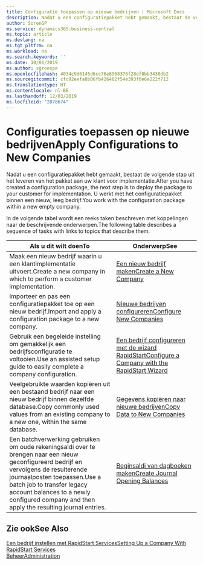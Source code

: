 ```yaml
---
title: Configuratie toepassen op nieuwe bedrijven | Microsoft Docs
description: Nadat u een configuratiepakket hebt gemaakt, bestaat de volgende stap uit het leveren van het pakket aan uw klant voor implementatie. U gebruikt de configuratie met een nieuw, leeg bedrijf.
author: SorenGP
ms.service: dynamics365-business-central
ms.topic: article
ms.devlang: na
ms.tgt_pltfrm: na
ms.workload: na
ms.search.keywords: ''
ms.date: 10/01/2019
ms.author: sgroespe
ms.openlocfilehash: 4034c9d6145d6cc76e8968376f28ef0bb3430db2
ms.sourcegitcommit: cfc92eefa8b06fb426482f54e393f0e6e222f712
ms.translationtype: HT
ms.contentlocale: nl-BE
ms.lasthandoff: 12/03/2019
ms.locfileid: "2878674"
---
```

# <a name="apply-configurations-to-new-companies"></a><span data-ttu-id="930e5-104">Configuraties toepassen op nieuwe bedrijven</span><span class="sxs-lookup"><span data-stu-id="930e5-104">Apply Configurations to New Companies</span></span>
<span data-ttu-id="930e5-105">Nadat u een configuratiepakket hebt gemaakt, bestaat de volgende stap uit het leveren van het pakket aan uw klant voor implementatie.</span><span class="sxs-lookup"><span data-stu-id="930e5-105">After you have created a configuration package, the next step is to deploy the package to your customer for implementation.</span></span> <span data-ttu-id="930e5-106">U werkt met het configuratiepakket binnen een nieuw, leeg bedrijf.</span><span class="sxs-lookup"><span data-stu-id="930e5-106">You work with the configuration package within a new empty company.</span></span>  

 <span data-ttu-id="930e5-107">In de volgende tabel wordt een reeks taken beschreven met koppelingen naar de beschrijvende onderwerpen.</span><span class="sxs-lookup"><span data-stu-id="930e5-107">The following table describes a sequence of tasks with links to topics that describe them.</span></span>

|<span data-ttu-id="930e5-108">**Als u dit wilt doen**</span><span class="sxs-lookup"><span data-stu-id="930e5-108">**To**</span></span>|<span data-ttu-id="930e5-109">**Onderwerp**</span><span class="sxs-lookup"><span data-stu-id="930e5-109">**See**</span></span>|  
|------------|-------------|  
|<span data-ttu-id="930e5-110">Maak een nieuw bedrijf waarin u een klantimplementatie uitvoert.</span><span class="sxs-lookup"><span data-stu-id="930e5-110">Create a new company in which to perform a customer implementation.</span></span>|[<span data-ttu-id="930e5-111">Een nieuw bedrijf maken</span><span class="sxs-lookup"><span data-stu-id="930e5-111">Create a New Company</span></span>](admin-how-to-create-a-new-company.md)|  
|<span data-ttu-id="930e5-112">Importeer en pas een configuratiepakket toe op een nieuw bedrijf.</span><span class="sxs-lookup"><span data-stu-id="930e5-112">Import and apply a configuration package to a new company.</span></span>|[<span data-ttu-id="930e5-113">Nieuwe bedrijven configureren</span><span class="sxs-lookup"><span data-stu-id="930e5-113">Configure New Companies</span></span>](admin-how-to-configure-new-companies.md)|  
|<span data-ttu-id="930e5-114">Gebruik een begeleide instelling om gemakkelijk een bedrijfsconfiguratie te voltooien.</span><span class="sxs-lookup"><span data-stu-id="930e5-114">Use an assisted setup guide to easily complete a company configuration.</span></span>|[<span data-ttu-id="930e5-115">Een bedrijf configureren met de wizard RapidStart</span><span class="sxs-lookup"><span data-stu-id="930e5-115">Configure a Company with the RapidStart Wizard</span></span>](admin-how-to-configure-a-company-with-the-rapidstart-wizard.md)|
|<span data-ttu-id="930e5-116">Veelgebruikte waarden kopiëren uit een bestaand bedrijf naar een nieuw bedrijf binnen dezelfde database.</span><span class="sxs-lookup"><span data-stu-id="930e5-116">Copy commonly used values from an existing company to a new one, within the same database.</span></span>|[<span data-ttu-id="930e5-117">Gegevens kopiëren naar nieuwe bedrijven</span><span class="sxs-lookup"><span data-stu-id="930e5-117">Copy Data to New Companies</span></span>](admin-how-to-copy-data-to-new-companies.md)|  
|<span data-ttu-id="930e5-118">Een batchverwerking gebruiken om oude rekeningsaldi over te brengen naar een nieuw geconfigureerd bedrijf en vervolgens de resulterende journaalposten toepassen.</span><span class="sxs-lookup"><span data-stu-id="930e5-118">Use a batch job to transfer legacy account balances to a newly configured company and then apply the resulting journal entries.</span></span>|[<span data-ttu-id="930e5-119">Beginsaldi van dagboeken maken</span><span class="sxs-lookup"><span data-stu-id="930e5-119">Create Journal Opening Balances</span></span>](admin-how-to-create-journal-opening-balances.md)|  

## <a name="see-also"></a><span data-ttu-id="930e5-120">Zie ook</span><span class="sxs-lookup"><span data-stu-id="930e5-120">See Also</span></span>  
[<span data-ttu-id="930e5-121">Een bedrijf instellen met RapidStart Services</span><span class="sxs-lookup"><span data-stu-id="930e5-121">Setting Up a Company With RapidStart Services</span></span>](admin-set-up-a-company-with-rapidstart.md)  
[<span data-ttu-id="930e5-122">Beheer</span><span class="sxs-lookup"><span data-stu-id="930e5-122">Administration</span></span>](admin-setup-and-administration.md)
